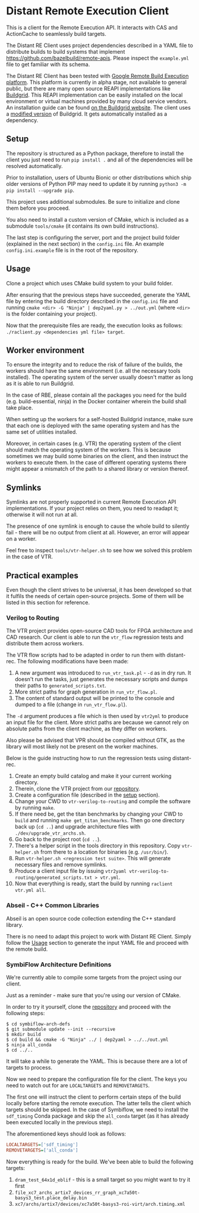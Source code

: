 # Distant Remote Execution Client

This is a client for the Remote Execution API. It interacts with CAS and ActionCache to seamlessly build targets.

The Distant RE Client uses project dependencies described in a YAML file to distribute builds to build systems that implement https://github.com/bazelbuild/remote-apis. Please inspect the `example.yml` file to get familiar with its schema.

The Distant RE Client has been tested with [Google Remote Build Execution platform](https://cloud.google.com/sdk/gcloud/reference/alpha/remote-build-execution). 
This platform is currently in alpha stage, not available to general public, but there are many open source REAPI implementations like [Buildgrid](https://gitlab.com/BuildGrid/buildgrid). 
This REAPI implementation can be easily installed on the local environment or virtual machines provided by many cloud service vendors. 
An installation guide can be found [on the Buildgrid website](https://buildgrid.gitlab.io/buildgrid/installation.html).
The client uses a [modified version](https://github.com/antmicro/buildgrid) of Buildgrid.
It gets automatically installed as a dependency.

## Setup

The repository is structured as a Python package, therefore to install the client you just need to run `pip install .` and all of the dependencies will be resolved automatically.

Prior to installation, users of Ubuntu Bionic or other distributions which ship older versions of Python PIP may need to update it by running `python3 -m pip install --upgrade pip`.

This project uses additional submodules. Be sure to initialize and clone them before you proceed.

You also need to install a custom version of CMake, which is included as a submodule `tools/cmake` (it contains its own build instructions).

The last step is configuring the server, port and the project build folder (explained in the next section) in the `config.ini` file. An example `config.ini.example` file is in the root of the repository.

## Usage

Clone a project which uses CMake build system to your build folder.

After ensuring that the previous steps have succeeded, generate the YAML file by entering the build directory described in the `config.ini` file and running `cmake <dir> -G "Ninja" | dep2yaml.py > ../out.yml` (where `<dir>` is the folder containing your project).

Now that the prerequisite files are ready, the execution looks as follows: `./raclient.py <dependencies yml file> target`.

## Worker environment

To ensure the integrity and to reduce the risk of failure of the builds, the workers should have the same environment (i.e. all the necessary tools installed).
The operating system of the server usually doesn't matter as long as it is able to run Buildgrid.

In the case of RBE, please contain all the packages you need for the build (e.g. build-essential, ninja) in the Docker container wherein the build shall take place.

When setting up the workers for a self-hosted Buildgrid instance, make sure that each one is deployed with the same operating system and has the same set of utilities installed.

Moreover, in certain cases (e.g. VTR) the operating system of the client should match the operating system of the workers. 
This is because sometimes we may build some binaries on the client, and then instruct the workers to execute them.
In the case of different operating systems there might appear a mismatch of the path to a shared library or version thereof.

## Symlinks

Symlinks are not properly supported in current Remote Execution API implementations.
If your project relies on them, you need to readapt it; otherwise it will not run at all.

The presence of one symlink is enough to cause the whole build to silently fail - there will be no output from client at all.
However, an error will appear on a worker.

Feel free to inspect `tools/vtr-helper.sh` to see how we solved this problem in the case of VTR.

## Practical examples

Even though the client strives to be universal, it has been developed so that it fulfils the needs of certain open-source projects.
Some of them will be listed in this section for reference.

### Verilog to Routing

The VTR project provides open-source CAD tools for FPGA architecture and CAD research.
Our client is able to run the `vtr_flow` regression tests and distribute them across workers.

The VTR flow scripts had to be adapted in order to run them with distant-rec.
The following modifications have been made:

1. A new argument was introduced to `run_vtr_task.pl` - `-d` as in dry run. It doesn't run the tasks, just generates the necessary scripts and dumps their paths to `generated_scripts.txt`.
1. More strict paths for graph generation in `run_vtr_flow.pl`.
1. The content of standard output will be printed to the console and dumped to a file (change in `run_vtr_flow.pl`).

The `-d` argument produces a file which is then used by `vtr2yml` to produce an input file for the client.
More strict paths are because we cannot rely on absolute paths from the client machine, as they differ on workers.

Also please be advised that VPR should be compiled without GTK, as the library will most likely not be present on the worker machines.

Below is the guide instructing how to run the regression tests using distant-rec. 

1. Create an empty build catalog and make it your current working directory.
1. Therein, clone the VTR project from our [repository](https://github.com/antmicro/vtr-flow-distant).
1. Create a configuration file (described in the [setup](#Setup) section).
1. Change your CWD to `vtr-verilog-to-routing` and compile the software by running `make`. 
1. If there need be, get the titan benchmarks by changing your CWD to `build` and running `make get_titan_benchmarks`. Then go one directory back up (`cd ..`) and upgrade architecture files with `./dev/upgrade_vtr_archs.sh`.
1. Go back to the project root (`cd ..`).
1. There's a helper script in the tools directory in this repository. Copy `vtr-helper.sh` from there to a location for binaries (e.g. `/usr/bin/`).
1. Run `vtr-helper.sh <regression test suite>`. This will generate necessary files and remove symlinks.
1. Produce a client input file by issuing `vtr2yaml vtr-verilog-to-routing/generated_scripts.txt > vtr.yml`.
1. Now that everything is ready, start the build by running `raclient vtr.yml all`.

### Abseil - C++ Common Libraries

Abseil is an open source code collection extending the C++ standard library.

There is no need to adapt this project to work with Distant RE Client. 
Simply follow the [Usage](#Usage) section to generate the input YAML file and proceed with the remote build.

### SymbiFlow Architecture Definitions

We're currently able to compile some targets from the project using our client.

Just as a reminder - make sure that you're using our version of CMake.

In order to try it yourself, clone the [repository](https://github.com/SymbiFlow/symbiflow-arch-defs) and proceed with the following steps:

```
$ cd symbiflow-arch-defs
$ git submodule update --init --recursive
$ mkdir build
$ cd build && cmake -G "Ninja" ../ | dep2yaml > ../../out.yml
$ ninja all_conda
$ cd ../..
```

It will take a while to generate the YAML.
This is because there are a lot of targets to process.

Now we need to prepare the configuration file for the client.
The keys you need to watch out for are `LOCALTARGETS` and `REMOVETARGETS`.

The first one will instruct the client to perform certain steps of the build locally before starting the remote execution.
The latter tells the client which targets should be skipped.
In the case of Symbiflow, we need to install the `sdf_timing` Conda package and skip the `all_conda` target (as it has already been executed locally in the previous step).

The aforementioned keys should look as follows:

```ini
LOCALTARGETS=['sdf_timing']
REMOVETARGETS=['all_conda']
```

Now everything is ready for the build.
We've been able to build the following targets:

1. `dram_test_64x1d_eblif` - this is a small target so you might want to try it first
1. `file_xc7_archs_artix7_devices_rr_graph_xc7a50t-basys3_test.place_delay.bin`
1. `xc7/archs/artix7/devices/xc7a50t-basys3-roi-virt/arch.timing.xml`


